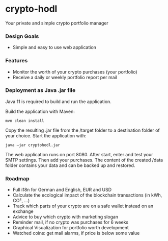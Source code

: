 # crypto-hodl
Your private and simple crypto portfolio manager

### Design Goals
* Simple and easy to use web application

### Features
* Monitor the worth of your crypto purchases (your portfolio)
* Receive a daily or weekly portfolio report per mail

### Deployment as Java .jar file
Java 11 is required to build and run the application.

Build the application with Maven:

`mvn clean install`

Copy the resulting .jar file from the /target folder to a destination folder of your choice. Start the application with:

`java –jar cryptohodl.jar`

The web application runs on port 8080. After start, enter and test your SMTP settings. Then add your purchases. The content of the created /data folder contains your data and can be backed up and restored.

### Roadmap
* Full i18n for German and English, EUR and USD
* Calculate the ecological impact of the blockchain transactions (in kWh, CO², ...)
* Track which parts of your crypto are on a safe wallet instead on an exchange
* Advice to buy which crypto with marketing slogan
* Reminder mail, if no crypto was purchases for 6 weeks
* Graphical Visualization for portfolio worth development
* Watched coins: get mail alarms, if price is below some value
